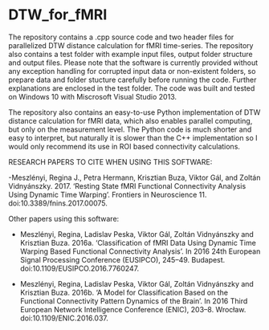 ﻿# DTW_for_fMRI 
The repository contains a .cpp source code and two header files for parallelized DTW distance calculation for fMRI time-series. The repository also contains a test folder with example input files, output folder structure and output files. Please note that the software is currently provided without any exception handling for corrupted input data or non-existent folders, so prepare data and folder stucture carefully before running the code. Further explanations are enclosed in the test folder. The code was built and tested on Windows 10 with Miscrosoft Visual Studio 2013.

The repository also contains an easy-to-use Python implementation of DTW distance calculation for fMRI data, which also enables parallel computing, but only on the measurement level. The Python code is much shorter and easy to interpret, but naturally it is slower than the C++ implementation so I would only recommend its use in ROI based connectivity calculations.


RESEARCH PAPERS TO CITE WHEN USING THIS SOFTWARE:

-Meszlényi, Regina J., Petra Hermann, Krisztian Buza, Viktor Gál, and Zoltán Vidnyánszky. 2017. ‘Resting State fMRI Functional Connectivity Analysis Using Dynamic Time Warping’. Frontiers in Neuroscience 11. doi:10.3389/fnins.2017.00075.

Other papers using this software:
- Meszlényi, Regina, Ladislav Peska, Viktor Gál, Zoltán Vidnyánszky and Krisztian Buza. 2016a. ‘Classification of fMRI Data Using Dynamic Time Warping Based Functional Connectivity Analysis’. In 2016 24th European Signal Processing Conference (EUSIPCO), 245–49. Budapest. doi:10.1109/EUSIPCO.2016.7760247.

- Meszlényi, Regina, Ladislav Peska, Viktor Gál, Zoltán Vidnyánszky and Krisztian Buza. 2016b. ‘A Model for Classification Based on the Functional Connectivity Pattern Dynamics of the Brain’. In 2016 Third European Network Intelligence Conference (ENIC), 203–8. Wrocław. doi:10.1109/ENIC.2016.037.
